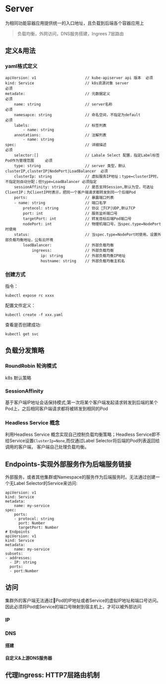 # Server
为相同功能容器应用提供统一的入口地址，且负载到后端各个容器应用上
> 负载均衡，外网访问，DNS服务搭建，Ingrees 7层路由
## 定义&用法
### yaml格式定义
```
apiVersion: v1                      // kube-apiserver api 版本  必须
kind: Service                       // k8s资源对象 server                                 必须
metadate:                           // 元数据定义                                         必须
    name: string                    // server名称                                        必须
    namesapce: string               // 命名空间，不指定为default                           必须
    labels:                         // 标签列表
        - name: string
    annotations:                    // 注解列表
        - name: string
spec:                               // 详细描述                                          必须
    selector:[]                     // Labale Select 配置，指定Label标签Pod作为管理范围     必须
    type: string                    // server 类型，默认clusterIP,clusterIP|NodePort|LoadBalancer  必须
    clusterIp: string               // 虚拟服务IP地址；type=clusterIP时，不指定则自动分配；但type=LoadBalancer 必须指定
    sessionAffinity: string         // 是否支持Session,默认为空，可选址ClientIP；为ClientIP时表示，把同一个客户端请求都转发到同一个后端Pod
    ports:                          // 暴露端口列表
    - name: string                  // 端口名字
        protocol: string            // 协议 TCP|UDP,默认TCP
        port: int                   // 服务监听端口号
        targetPort: int             // 转发目标后端Pod端口号
        nodePort: int               // 物理机端口号，当spec.type=NodePort时使用
    status:                         // 当spec.type=NodePort时使用，设置外部负载均衡地址，公有云环境
        loadBalancer:               // 外部负载均衡
            ingreess:               // 外部负载均衡
                ip: string          // 外部负载均衡IP地址
                hostname: string    // 外部负载均衡主机名
```
### 创建方式
指令：
```
kubectl expose rc xxxx
```
配置文件定义：
```
kubectl create -f xxx.yaml
```
查看是否创建成功:
```
kubectl get svc
```
## 负载分发策略

### RoundRobin 轮询模式
k8s 默认策略
### SessionAffinity 
基于客户端IP地址会话保持模式;第一次将某个客户端发起请求转发到后端的某个Pod上，之后相同客户端请求都将被转发到相同的Pod
### Headless Service 概念
利用Headless Service 概念实现自己控制负载均衡策略；Headless Service即不给Service设置`ClusterIp=None`,而仅通过Label Selector将后端的Pod列表返回给调用的客户端，
客户端自己处理负载均衡。

## Endpoints-实现外部服务作为后端服务链接
外部服务，或者其他集群或Namespace的服务作为后端服务时。无法通过创建一个无Label Selector的Service来访问:
```
apiVersion: v1
kind: Service
metadata:
    name: my-service
spec:
    ports:
    - protocol: string
      port: Number
      targetPort: Number
# Endpoints
apiVersion: v1
kind: Service
metadata:
    name: my-service
subsets:
- addresses:
  - IP: string
  ports:
  - port:Number
```
## 访问
集群外的客户端无法通过Pod的IP地址或者Service的虚拟IP地址和端口号访问。因此必须将Pod或Service的端口号映射到宿主机上，才可以被外部访问
### IP
### DNS
#### 搭建
#### 自定义&上游DNS服务器

## 代理Ingress: HTTP7层路由机制

